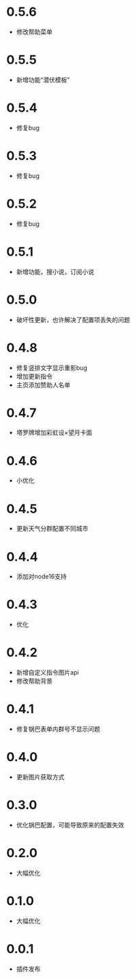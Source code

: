 # 0.5.6

- 修改帮助菜单

# 0.5.5

- 新增功能“潜伏模板”

# 0.5.4

- 修复bug

# 0.5.3

- 修复bug

# 0.5.2

- 修复bug

# 0.5.1

- 新增功能，搜小说，订阅小说

# 0.5.0

- 破坏性更新，也许解决了配置项丢失的问题

# 0.4.8

- 修复竖排文字显示重影bug
- 增加更新指令
- 主页添加赞助人名单

# 0.4.7

- 塔罗牌增加彩虹设×望月卡面

# 0.4.6

- 小优化

# 0.4.5

- 更新天气分群配置不同城市

# 0.4.4

- 添加对node16支持

# 0.4.3

- 优化

# 0.4.2

- 新增自定义指令图片api
- 修改帮助背景

# 0.4.1

- 修复锅巴表单内群号不显示问题

# 0.4.0

- 更新图片获取方式

# 0.3.0

- 优化锅巴配置，可能导致原来的配置失效


# 0.2.0

- 大幅优化

# 0.1.0

- 大幅优化

# 0.0.1

* 插件发布


